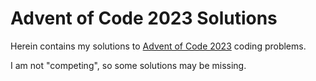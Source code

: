 # Advent of Code 2023 Solutions
Herein contains my solutions to [Advent of Code 2023](https://adventofcode.com/2023) coding problems.

I am not "competing", so some solutions may be missing.
 
